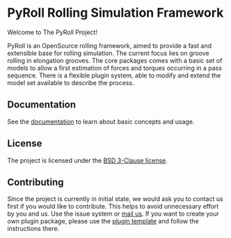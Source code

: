 # PyRoll Rolling Simulation Framework

Welcome to The PyRoll Project!

PyRoll is an OpenSource rolling framework, aimed to provide a fast and extensible base for rolling simulation. The
current focus lies on groove rolling in elongation grooves. The core packages comes with a basic set of models to allow
a first estimation of forces and torques occurring in a pass sequence. There is a flexible plugin system, able to modify
and extend the model set available to describe the process.

## Documentation

See the [documentation](https://pyroll-project.github.io/modules/pyroll-core/docs) to learn about basic concepts and
usage.

## License

The project is licensed under the [BSD 3-Clause license](LICENSE).

## Contributing

Since the project is currently in initial state, we would ask you to contact us first if you would like to contribute.
This helps to avoid unnecessary effort by you and us. Use the issue system
or [mail us](mailto:kalibrierzentrum@imf.tu-freiberg.de). If you want to create your own plugin package, please use
the [plugin template](https://github.com/pyroll-project/pyroll-plugin-template) and follow the instructions there.